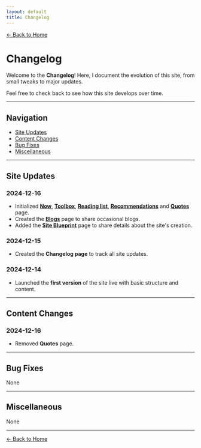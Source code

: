 ```yaml
---
layout: default
title: Changelog
---
```


[← Back to Home](/)

# Changelog

Welcome to the **Changelog**! Here, I document the evolution of this site, from small tweaks to major updates. 

Feel free to check back to see how this site develops over time.

---

## Navigation

- [Site Updates](#site-updates)
- [Content Changes](#content-changes)
- [Bug Fixes](#bug-fixes)
- [Miscellaneous](#miscellaneous)

---

## Site Updates

### 2024-12-16
- Initialized [**Now**](/now), [**Toolbox**](/toolbox), [**Reading list**](/reading-list), [**Recommendations**](/recommendations) and [**Quotes**](/quotes) page.
- Created the [**Blogs**](/blogs) page to share occasional blogs.
- Added the [**Site Blueprint**](/site-blueprint) page to share details about the site's creation.

### 2024-12-15
- Created the **Changelog page** to track all site updates.

### 2024-12-14
- Launched the **first version** of the site live with basic structure and content.

---

## Content Changes

### 2024-12-16
- Removed **Quotes** page.

---

## Bug Fixes

None

---

## Miscellaneous

None

---

[← Back to Home](/)
